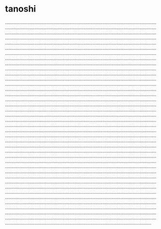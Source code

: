 # tanoshi
............................................................................................................................................................................................................................................................................................................................................................................................................................................................................................................................................................................................................................................................................................................................................................................................................................................................................................................................................................................................................................................................................................................................................................................................................................................................................................................................................................................................................................................................................................................................................................................................................................................................................................................................................................................................................................................................................................................................................................................................................................................................................................................................................................................................................................................................................................................................................................................................................................................................................................................................................................................................................................................................................................................................................................................................................................................................................................................................................................................................................................................................................................................................................................................................................................................................................................................................................................................................................................................................................................................................................................................................................................................................................................................................................................................................................................................................................................................................................................................................................................................................................................................................................................................................................................................................................................................................................................................................................................................................................................................................................................................................................................................................................................................................................................................................................................................................................................................................................................................................................................................................................................................................................................
